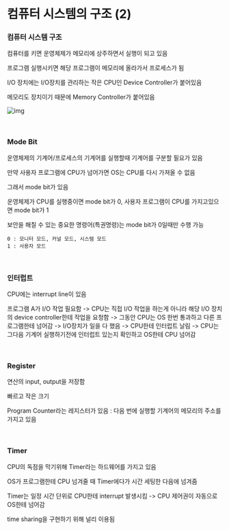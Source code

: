 # 컴퓨터 시스템의 구조 (2)



### 컴퓨터 시스템 구조

컴퓨터를 키면 운영체제가 메모리에 상주하면서 실행이 되고 있음

프로그램 실행시키면 해당 프로그램이 메모리에 올라가서 프로세스가 됨

I/O 장치에는 I/O장치를 관리하는 작은 CPU인 Device Controller가 붙어있음

메모리도 장치이기 때문에 Memory Controller가 붙어있음

![img](/2_1_computer_system_structure.PNG)

<br>

### Mode Bit

운영체제의 기계어/프로세스의 기계어를 실행할때 기계어를 구분할 필요가 있음

만약 사용자 프로그램에 CPU가 넘어가면 OS는 CPU를 다시 가져올 수 없음

그래서 mode bit가 있음

운영체제가 CPU를 실행중이면 mode bit가 0, 사용자 프로그램이 CPU를 가지고있으면 mode bit가 1

보안을 해칠 수 있는 중요한 명령어(특권명령)는 mode bit가 0일때만 수행 가능

```
0 : 모니터 모드, 커널 모드, 시스템 모드
1 : 사용자 모드
```



<br>

### 인터럽트

CPU에는 interrupt line이 있음

프로그램 A가 I/O 작업 필요함 -> CPU는 직접 I/O 작업을 하는게 아니라 해당 I/O 장치의 device controller한테 작업을 요청함 -> 그동안 CPU는 OS 한번 통과하고 다른 프로그램한테 넘어감 -> I/O장치가 일을 다 했음 -> CPU한테 인터럽트 날림 -> CPU는 그다음 기계어 실행하기전에 인터럽트 있는지 확인하고 OS한테 CPU 넘어감



<br>

### Register

연산의 input, output을 저장함

빠르고 작은 크기

Program Counter라는 레지스터가 있음 : 다음 번에 실행할 기계어의 메모리의 주소를 가지고 있음



<br>

### Timer

CPU의 독점을 막기위해 Timer라는 하드웨어를 가지고 있음

OS가 프로그램한테 CPU 넘겨줄 때 Timer에다가 시간 세팅한 다음에 넘겨줌

Timer는 일정 시간 단위로 CPU한테 interrupt 발생시킴 -> CPU 제어권이 자동으로 OS한테 넘어감

time sharing을 구현하기 위해 널리 이용됨

